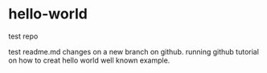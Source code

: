 # hello-world
test repo

test readme.md changes on a new branch on github.
running github tutorial on how to creat hello world well known example.
